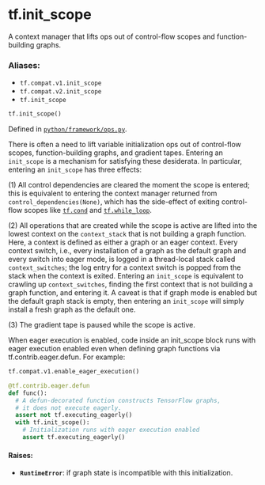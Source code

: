 <div itemscope itemtype="http://developers.google.com/ReferenceObject">
<meta itemprop="name" content="tf.init_scope" />
<meta itemprop="path" content="Stable" />
</div>

# tf.init_scope

A context manager that lifts ops out of control-flow scopes and function-building graphs.

### Aliases:

* `tf.compat.v1.init_scope`
* `tf.compat.v2.init_scope`
* `tf.init_scope`

``` python
tf.init_scope()
```



Defined in [`python/framework/ops.py`](/code/stable/tensorflow/python/framework/ops.py).

<!-- Placeholder for "Used in" -->

There is often a need to lift variable initialization ops out of control-flow
scopes, function-building graphs, and gradient tapes. Entering an
`init_scope` is a mechanism for satisfying these desiderata. In particular,
entering an `init_scope` has three effects:

  (1) All control dependencies are cleared the moment the scope is entered;
      this is equivalent to entering the context manager returned from
      `control_dependencies(None)`, which has the side-effect of exiting
      control-flow scopes like <a href="../tf/cond.md"><code>tf.cond</code></a> and <a href="../tf/while_loop.md"><code>tf.while_loop</code></a>.

  (2) All operations that are created while the scope is active are lifted
      into the lowest context on the `context_stack` that is not building a
      graph function. Here, a context is defined as either a graph or an eager
      context. Every context switch, i.e., every installation of a graph as
      the default graph and every switch into eager mode, is logged in a
      thread-local stack called `context_switches`; the log entry for a
      context switch is popped from the stack when the context is exited.
      Entering an `init_scope` is equivalent to crawling up
      `context_switches`, finding the first context that is not building a
      graph function, and entering it. A caveat is that if graph mode is
      enabled but the default graph stack is empty, then entering an
      `init_scope` will simply install a fresh graph as the default one.

  (3) The gradient tape is paused while the scope is active.

When eager execution is enabled, code inside an init_scope block runs with
eager execution enabled even when defining graph functions via
tf.contrib.eager.defun. For example:

```python
tf.compat.v1.enable_eager_execution()

@tf.contrib.eager.defun
def func():
  # A defun-decorated function constructs TensorFlow graphs,
  # it does not execute eagerly.
  assert not tf.executing_eagerly()
  with tf.init_scope():
    # Initialization runs with eager execution enabled
    assert tf.executing_eagerly()
```

#### Raises:


* <b>`RuntimeError`</b>: if graph state is incompatible with this initialization.